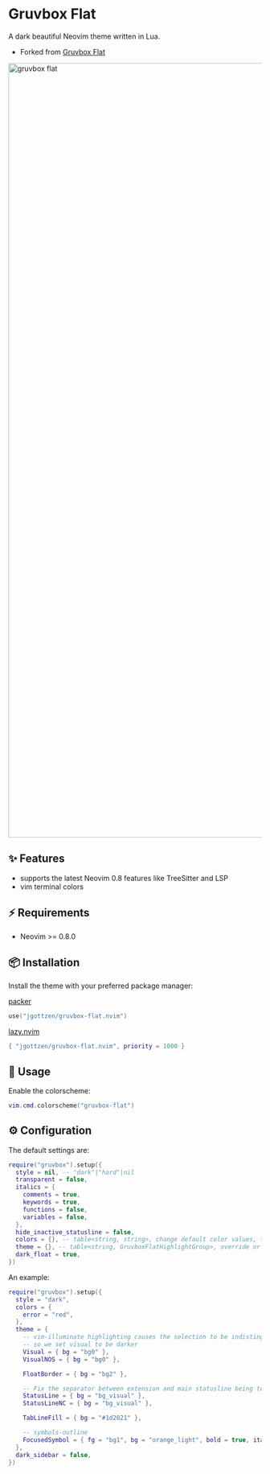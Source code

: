 # Gruvbox Flat

A dark beautiful Neovim theme written in Lua.
- Forked from [Gruvbox Flat](https://github.com/eddyekofo94/gruvbox-flat.nvim)

<img width="1540" alt="gruvbox flat" src="https://github.com/jgottzen/gruvbox-flat.nvim/assets/905941/0fbb2b48-4775-469b-a34e-6de60b11edc8">

## ✨ Features

- supports the latest Neovim 0.8 features like TreeSitter and LSP
- vim terminal colors

## ⚡️ Requirements

- Neovim >= 0.8.0

## 📦 Installation

Install the theme with your preferred package manager:

[packer](https://github.com/wbthomason/packer.nvim)

```lua
use("jgottzen/gruvbox-flat.nvim")
```

[lazy.nvim](https://github.com/folke/lazy.nvim)

```lua
{ "jgottzen/gruvbox-flat.nvim", priority = 1000 }
```

## 🚀 Usage

Enable the colorscheme:

```lua
vim.cmd.colorscheme("gruvbox-flat")
```

## ⚙️ Configuration

The default settings are:

```lua
require("gruvbox").setup({
  style = nil, -- "dark"|"hard"|nil
  transparent = false,
  italics = {
    comments = true,
    keywords = true,
    functions = false,
    variables = false,
  },
  hide_inactive_statusline = false,
  colors = {}, -- table<string, string>, change default color values, the value can refer to another color by name
  theme = {}, -- table<string, GruvboxFlatHighlightGroup>, override or add highlight groups, color values can refer to a color by name
  dark_float = true,
})
```

An example:
```lua
require("gruvbox").setup({
  style = "dark",
  colors = {
    error = "red",
  },
  theme = {
    -- vim-illuminate highlighting causes the selection to be indistinguishable from its illumination,
    -- so we set visual to be darker
    Visual = { bg = "bg0" },
    VisualNOS = { bg = "bg0" },

    FloatBorder = { bg = "bg2" },

    -- Fix the separator between extension and main statusline being too dark,
    StatusLine = { bg = "bg_visual" },
    StatusLineNC = { bg = "bg_visual" },

    TabLineFill = { bg = "#1d2021" },

    -- symbols-outline
    FocusedSymbol = { fg = "bg1", bg = "orange_light", bold = true, italic = true },
  },
  dark_sidebar = false,
})
```
